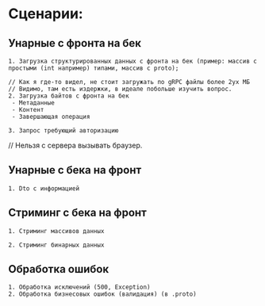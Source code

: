 # Сценарии:

## Унарные с фронта на бек

    1. Загрузка структурированных данных с фронта на бек (пример: массив с простыми (int например) типами, массив с proto); 

    // Как я где-то видел, не стоит загружать по gRPC файлы более 2ух МБ
    // Видимо, там есть издержки, в идеале побольше изучить вопрос.
    2. Загрузка байтов с фронта на бек
     - Метаданные
     - Контент
     - Завершающая операция

    3. Запрос требующий авторизацию

// Нельзя с сервера вызывать браузер.

## Унарные с бека на фронт

    1. Dto с информацией

## Стриминг с бека на фронт

    1. Стриминг массивов данных

    2. Стриминг бинарных данных

## Обработка ошибок

    1. Обработка исключений (500, Exception)
    2. Обработка бизнесовых ошибок (валидация) (в .proto)
